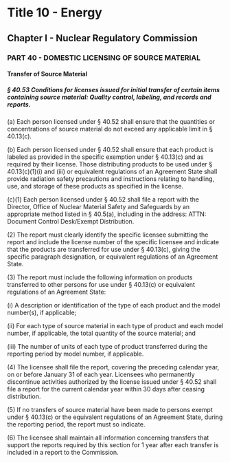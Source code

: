 
# Title 10 - Energy
## Chapter I - Nuclear Regulatory Commission
### PART 40 - DOMESTIC LICENSING OF SOURCE MATERIAL
#### Transfer of Source Material
##### § 40.53 Conditions for licenses issued for initial transfer of certain items containing source material: Quality control, labeling, and records and reports.

(a) Each person licensed under § 40.52 shall ensure that the quantities or concentrations of source material do not exceed any applicable limit in § 40.13(c).

(b) Each person licensed under § 40.52 shall ensure that each product is labeled as provided in the specific exemption under § 40.13(c) and as required by their license. Those distributing products to be used under § 40.13(c)(1)(i) and (iii) or equivalent regulations of an Agreement State shall provide radiation safety precautions and instructions relating to handling, use, and storage of these products as specified in the license.

(c)(1) Each person licensed under § 40.52 shall file a report with the Director, Office of Nuclear Material Safety and Safeguards by an appropriate method listed in § 40.5(a), including in the address: ATTN: Document Control Desk/Exempt Distribution.

(2) The report must clearly identify the specific licensee submitting the report and include the license number of the specific licensee and indicate that the products are transferred for use under § 40.13(c), giving the specific paragraph designation, or equivalent regulations of an Agreement State.

(3) The report must include the following information on products transferred to other persons for use under § 40.13(c) or equivalent regulations of an Agreement State:

(i) A description or identification of the type of each product and the model number(s), if applicable;

(ii) For each type of source material in each type of product and each model number, if applicable, the total quantity of the source material; and

(iii) The number of units of each type of product transferred during the reporting period by model number, if applicable.

(4) The licensee shall file the report, covering the preceding calendar year, on or before January 31 of each year. Licensees who permanently discontinue activities authorized by the license issued under § 40.52 shall file a report for the current calendar year within 30 days after ceasing distribution.

(5) If no transfers of source material have been made to persons exempt under § 40.13(c) or the equivalent regulations of an Agreement State, during the reporting period, the report must so indicate.

(6) The licensee shall maintain all information concerning transfers that support the reports required by this section for 1 year after each transfer is included in a report to the Commission.
